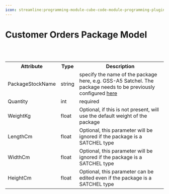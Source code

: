 ```yaml
---
icon: streamline:programming-module-cube-code-module-programming-plugin
---
```


# Customer Orders Package Model

<p><br><br></p><table><tbody><tr><th>Attribute</th><th>Type</th><th>Description</th></tr><tr><td><div>PackageStockName</div><div contenteditable="false"><div><div><div></div></div></div><div></div></div></td><td><div>string</div><div contenteditable="false"><div><div><div></div></div></div><div></div></div></td><td><div>specify the name of the package here, e.g. GSS-A5 Satchel. The package needs to be previously configured <a href="https://ship.gosweetspot.com/stocksizes" target="_blank" url="https://ship.gosweetspot.com/stocksizes">here</a></div><div contenteditable="false"><div><div><div></div></div></div><div></div></div></td></tr><tr><td><div>Quantity</div><div contenteditable="false"><div><div><div></div></div></div><div></div></div></td><td><div>int</div><div contenteditable="false"><div><div><div></div></div></div><div></div></div></td><td><div>required</div><div contenteditable="false"><div><div><div></div></div></div><div></div></div></td></tr><tr><td><div>WeightKg</div><div contenteditable="false"><div><div><div></div></div></div><div></div></div></td><td><div>float</div><div contenteditable="false"><div><div><div></div></div></div><div></div></div></td><td><div>Optional, if this is not present, will use the default weight of the package</div><div contenteditable="false"><div><div><div></div></div></div><div></div></div></td></tr><tr><td><div>LengthCm</div><div contenteditable="false"><div><div><div></div></div></div><div></div></div></td><td><div>float</div><div contenteditable="false"><div><div><div></div></div></div><div></div></div></td><td><div>Optional, this parameter will be ignored if the package is a SATCHEL type</div><div contenteditable="false"><div><div><div></div></div></div><div></div></div></td></tr><tr><td><div>WidthCm</div><div contenteditable="false"><div><div><div></div></div></div><div></div></div></td><td><div>float</div><div contenteditable="false"><div><div><div></div></div></div><div></div></div></td><td><div>Optional, this parameter will be ignored if the package is a SATCHEL type</div><div contenteditable="false"><div><div><div></div></div></div><div></div></div></td></tr><tr><td><div>HeightCm</div><div contenteditable="false"><div><div><div></div></div></div><div></div></div></td><td><div>float</div><div contenteditable="false"><div><div><div></div></div></div><div></div></div></td><td><div>Optional, this parameter can be edited even if the package is a SATCHEL type</div><div contenteditable="false"><div><div><div></div></div></div><div></div></div></td></tr></tbody></table>
